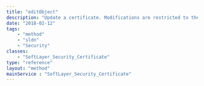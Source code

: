 ```yaml
---
title: "editObject"
description: "Update a certificate. Modifications are restricted to the note and CSR if the are any services associated with the certificate. There are no modification restrictions for a certificate with no associated services. "
date: "2018-02-12"
tags:
    - "method"
    - "sldn"
    - "Security"
classes:
    - "SoftLayer_Security_Certificate"
type: "reference"
layout: "method"
mainService : "SoftLayer_Security_Certificate"
---
```

